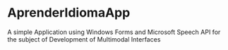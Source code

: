 # AprenderIdiomaApp
A simple Application using Windows Forms and Microsoft Speech API for the subject of Development of Multimodal Interfaces
